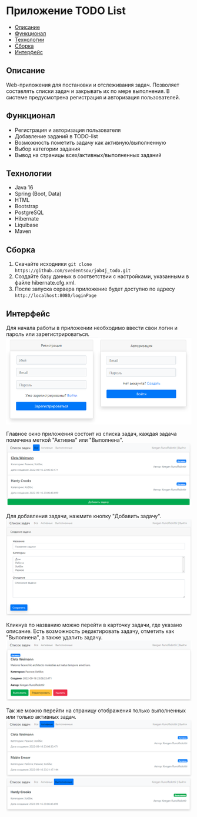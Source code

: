 # Приложение TODO List
* [Описание](#описание)
* [Функционал](#функционал)
* [Технологии](#технологии)
* [Сборка](#сборка)
* [Интерфейс](#интерфейс)

## Описание
Web-приложения для постановки и отслеживания задач. Позволяет составлять списки задач и закрывать их по мере выполнения. В системе предусмотрена регистрация и авторизация пользователей.

## Функционал
* Регистрация и авторизация пользователя
* Добавление заданий в TODO-list
* Возможность пометить задачу как активную/выполненную
* Выбор категории задания
* Вывод на страницы всех/активных/выполненных заданий

## Технологии
* Java 16
* Spring (Boot, Data)
* HTML
* Bootstrap
* PostgreSQL
* Hibernate
* Liquibase
* Maven

## Сборка
1. Скачайте исходники `git clone https://github.com/svedentsov/job4j_todo.git`
2. Создайте базу данных в соответствии с настройками, указанными в файле hibernate.cfg.xml.
3. После запуска сервера приложение будет доступно по адресу `http://localhost:8080/loginPage`

## Интерфейс
Для начала работы в приложении необходимо ввести свои логин и пароль или зарегистрироваться.
![](images/auth.png)

Главное окно приложения состоит из списка задач, каждая задача помечена меткой "Активна" или "Выполнена".
![](images/addThreeNewTasks.png)

Для добавления задачи, нажмите кнопку "Добавить задачу".
![](images/addTask.png)

Кликнув по названию можно перейти в карточку задачи, где указано описание. Есть возможность редактировать задачу, отметить как "Выполнена", а также удалить задачу.
![](images/insideTask.png)

Так же можно перейти на страницу отображения только выполненных или только активных задач.
![](images/doneView.png)
![](images/activeView.png)